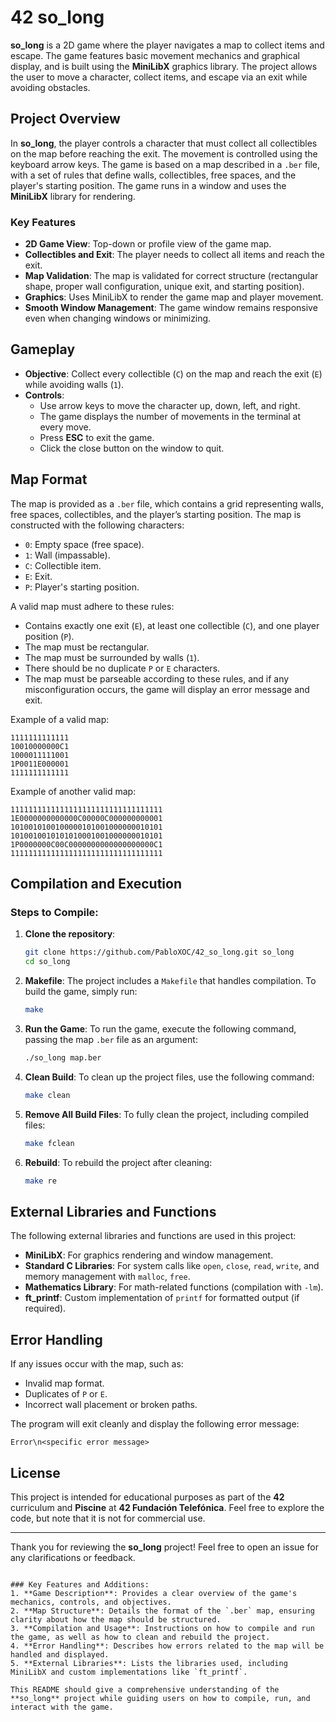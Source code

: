 # 42 so_long

**so_long** is a 2D game where the player navigates a map to collect items and escape. The game features basic movement mechanics and graphical display, and is built using the **MiniLibX** graphics library. The project allows the user to move a character, collect items, and escape via an exit while avoiding obstacles.

## Project Overview

In **so_long**, the player controls a character that must collect all collectibles on the map before reaching the exit. The movement is controlled using the keyboard arrow keys. The game is based on a map described in a `.ber` file, with a set of rules that define walls, collectibles, free spaces, and the player's starting position. The game runs in a window and uses the **MiniLibX** library for rendering.

### Key Features
- **2D Game View**: Top-down or profile view of the game map.
- **Collectibles and Exit**: The player needs to collect all items and reach the exit.
- **Map Validation**: The map is validated for correct structure (rectangular shape, proper wall configuration, unique exit, and starting position).
- **Graphics**: Uses MiniLibX to render the game map and player movement.
- **Smooth Window Management**: The game window remains responsive even when changing windows or minimizing.

## Gameplay

- **Objective**: Collect every collectible (`C`) on the map and reach the exit (`E`) while avoiding walls (`1`).
- **Controls**:
  - Use arrow keys to move the character up, down, left, and right.
  - The game displays the number of movements in the terminal at every move.
  - Press **ESC** to exit the game.
  - Click the close button on the window to quit.

## Map Format

The map is provided as a `.ber` file, which contains a grid representing walls, free spaces, collectibles, and the player’s starting position. The map is constructed with the following characters:
- `0`: Empty space (free space).
- `1`: Wall (impassable).
- `C`: Collectible item.
- `E`: Exit.
- `P`: Player's starting position.

A valid map must adhere to these rules:
- Contains exactly one exit (`E`), at least one collectible (`C`), and one player position (`P`).
- The map must be rectangular.
- The map must be surrounded by walls (`1`).
- There should be no duplicate `P` or `E` characters.
- The map must be parseable according to these rules, and if any misconfiguration occurs, the game will display an error message and exit.

Example of a valid map:
```
1111111111111
10010000000C1
1000011111001
1P0011E000001
1111111111111
```

Example of another valid map:
```
1111111111111111111111111111111111
1E0000000000000C00000C000000000001
1010010100100000101001000000010101
1010010010101010001001000000010101
1P0000000C00C0000000000000000000C1
1111111111111111111111111111111111
```

## Compilation and Execution
  
### Steps to Compile:

1. **Clone the repository**:
   ```bash
   git clone https://github.com/PabloXOC/42_so_long.git so_long
   cd so_long
   ```

2. **Makefile**:
   The project includes a `Makefile` that handles compilation. To build the game, simply run:
   ```bash
   make
   ```

3. **Run the Game**:
   To run the game, execute the following command, passing the map `.ber` file as an argument:
   ```bash
   ./so_long map.ber
   ```

4. **Clean Build**:
   To clean up the project files, use the following command:
   ```bash
   make clean
   ```

5. **Remove All Build Files**:
   To fully clean the project, including compiled files:
   ```bash
   make fclean
   ```

6. **Rebuild**:
   To rebuild the project after cleaning:
   ```bash
   make re
   ```

## External Libraries and Functions

The following external libraries and functions are used in this project:
- **MiniLibX**: For graphics rendering and window management.
- **Standard C Libraries**: For system calls like `open`, `close`, `read`, `write`, and memory management with `malloc`, `free`.
- **Mathematics Library**: For math-related functions (compilation with `-lm`).
- **ft_printf**: Custom implementation of `printf` for formatted output (if required).

## Error Handling

If any issues occur with the map, such as:
- Invalid map format.
- Duplicates of `P` or `E`.
- Incorrect wall placement or broken paths.

The program will exit cleanly and display the following error message:
```
Error\n<specific error message>
```

## License

This project is intended for educational purposes as part of the **42** curriculum and **Piscine** at **42 Fundación Telefónica**. Feel free to explore the code, but note that it is not for commercial use.

---

Thank you for reviewing the **so_long** project! Feel free to open an issue for any clarifications or feedback.
```

### Key Features and Additions:
1. **Game Description**: Provides a clear overview of the game's mechanics, controls, and objectives.
2. **Map Structure**: Details the format of the `.ber` map, ensuring clarity about how the map should be structured.
3. **Compilation and Usage**: Instructions on how to compile and run the game, as well as how to clean and rebuild the project.
4. **Error Handling**: Describes how errors related to the map will be handled and displayed.
5. **External Libraries**: Lists the libraries used, including MiniLibX and custom implementations like `ft_printf`.

This README should give a comprehensive understanding of the **so_long** project while guiding users on how to compile, run, and interact with the game.
